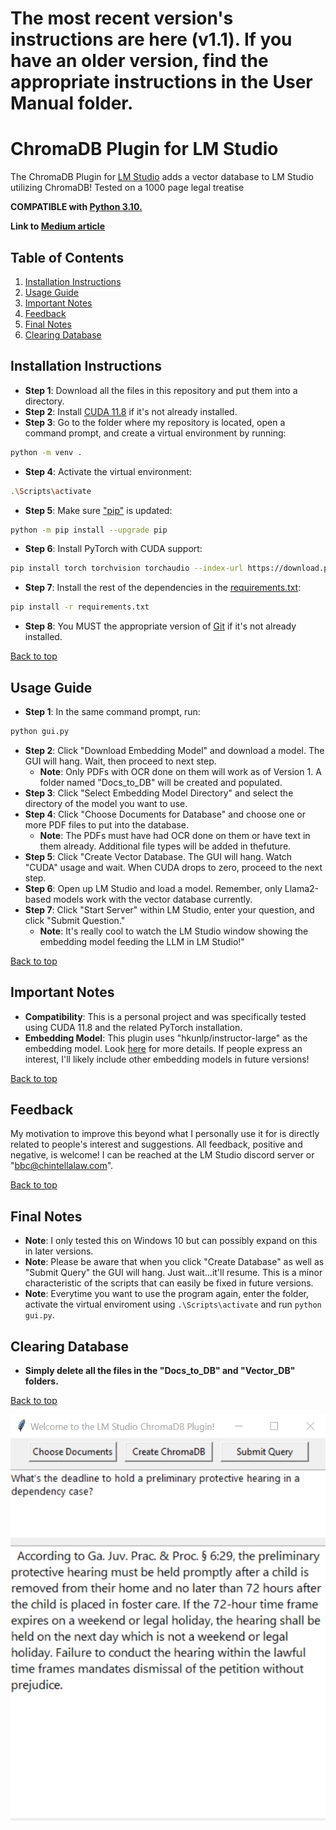 <a name="top"></a>

# **The most recent version's instructions are here (v1.1).  If you have an older version, find the appropriate instructions in the User Manual folder.**

# ChromaDB Plugin for LM Studio

The ChromaDB Plugin for [LM Studio](https://lmstudio.ai/) adds a vector database to LM Studio utilizing ChromaDB! Tested on a 1000 page legal treatise

**COMPATIBLE with [Python 3.10.](https://www.python.org/downloads/release/python-31011/)**

**Link to [Medium article](https://medium.com/@vici0549/chromadb-plugin-for-lm-studio-5b3e2097154f)**

## Table of Contents
1. [Installation Instructions](#installation-instructions)
2. [Usage Guide](#usage-guide)
3. [Important Notes](#important-notes)
4. [Feedback](#feedback)
5. [Final Notes](#final-notes)
6. [Clearing Database](#clearing-database)

## Installation Instructions
* **Step 1**: Download all the files in this repository and put them into a directory.
* **Step 2**: Install [CUDA 11.8](https://developer.nvidia.com/cuda-11-8-0-download-archive) if it's not already installed.
* **Step 3**: Go to the folder where my repository is located, open a command prompt, and create a virtual environment by running:
```bash
python -m venv .
```
* **Step 4**: Activate the virtual environment:
```bash
.\Scripts\activate
```
* **Step 5**: Make sure ["pip"](https://pip.pypa.io/en/stable/index.html) is updated:
```bash
python -m pip install --upgrade pip
```
* **Step 6**: Install PyTorch with CUDA support:
```bash
pip install torch torchvision torchaudio --index-url https://download.pytorch.org/whl/cu118
```
* **Step 7**: Install the rest of the dependencies in the [requirements.txt](https://github.com/MicrosoftDocs/visualstudio-docs/blob/main/docs/python/managing-required-packages-with-requirements-txt.md):
```bash
pip install -r requirements.txt
```
* **Step 8**: You MUST the appropriate version of [Git](https://git-scm.com/downloads) if it's not already installed.

[Back to top](#top)

## Usage Guide
* **Step 1**: In the same command prompt, run:
```bash
python gui.py
```
* **Step 2**: Click "Download Embedding Model" and download a model.  The GUI will hang.  Wait, then proceed to next step.
  * **Note**: Only PDFs with OCR done on them will work as of Version 1. A folder named "Docs_to_DB" will be created and populated.
* **Step 3**: Click "Select Embedding Model Directory" and select the directory of the model you want to use.
* **Step 4**: Click "Choose Documents for Database" and choose one or more PDF files to put into the database.
  * **Note**: The PDFs must have had OCR done on them or have text in them already. Additional file types will be added in thefuture.
* **Step 5**: Click "Create Vector Database.  The GUI will hang.  Watch "CUDA" usage and wait.  When CUDA drops to zero, proceed to the next step.
* **Step 6**: Open up LM Studio and load a model.  Remember, only Llama2-based models work with the vector database currently.
* **Step 7**: Click "Start Server" within LM Studio, enter your question, and click "Submit Question."
  * **Note**: It's really cool to watch the LM Studio window showing the embedding model feeding the LLM in LM Studio!"

[Back to top](#top)

## Important Notes
* **Compatibility**: This is a personal project and was specifically tested using CUDA 11.8 and the related PyTorch installation.
* **Embedding Model**: This plugin uses "hkunlp/instructor-large" as the embedding model. Look [here](https://huggingface.co/spaces/mteb/leaderboard) for more details. If people express an interest, I'll likely include other embedding models in future versions!

[Back to top](#top)

## Feedback
My motivation to improve this beyond what I personally use it for is directly related to people's interest and suggestions. All feedback, positive and negative, is welcome! I can be reached at the LM Studio discord server or "bbc@chintellalaw.com".

[Back to top](#top)

## Final Notes
* **Note**: I only tested this on Windows 10 but can possibly expand on this in later versions.
* **Note**: Please be aware that when you click "Create Database" as well as "Submit Query" the GUI will hang. Just wait...it'll resume. This is a minor characteristic of the scripts that can easily be fixed in future versions.
* **Note**: Everytime you want to use the program again, enter the folder, activate the virtual enviroment using `.\Scripts\activate` and run `python gui.py`.

## Clearing Database
* **Simply delete all the files in the "Docs_to_DB" and "Vector_DB" folders.**

[Back to top](#top)

![Example Image](https://github.com/BBC-Esq/ChromaDB-Plugin-for-LM-Studio/raw/main/example.png)
